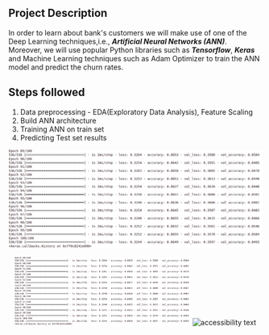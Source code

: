 ## Project Description

In order to learn about bank's customers we will make use of one of the Deep Learning techniques,i.e.,  ***Artificial Neural Networks (ANN)***. Moreover, we will use popular Python libraries such as ***Tensorflow***, ***Keras*** and Machine Learning techniques such as Adam Optimizer to train the ANN model and predict the churn rates.


## Steps followed

1. Data preprocessing - EDA(Exploratory Data Analysis), Feature Scaling
2. Build ANN architecture 
3. Training ANN on train set
4. Predicting Test set results



![imgs](imgs/train.png)


<p align="center">
  <img src="imgs/train.png" width="350" title="Train img">
  <img src="your_relative_path_here_number_2_large_name" width="350" alt="accessibility text">
</p>

